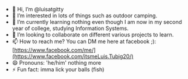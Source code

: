- 👋 Hi, I’m @luisatgitty
- 👀 I’m interested in lots of things such as outdoor camping.
- 🌱 I’m currently learning nothing even though I am now in my second year of college, studying Information Systems.
- 💞️ I’m looking to collaborate on different various projects to learn.
- 📫 How to reach me? You can DM me here at facebook ;): [https://www.facebook.com/me/](https://www.facebook.com/itsmeLuis.Tubig20/)
- 😄 Pronouns: 'he/him' nothing more
- ⚡ Fun fact: imma lick your balls (fish)

<!---
luisatgitty/luisatgitty is a ✨ special ✨ repository because its `README.md` (this file) appears on your GitHub profile.
You can click the Preview link to take a look at your changes.
--->
